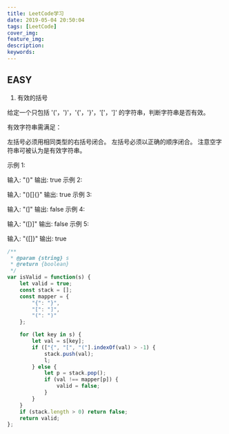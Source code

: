 ```yaml
---
title: LeetCode学习
date: 2019-05-04 20:50:04
tags: [LeetCode]
cover_img:
feature_img:
description:
keywords:
---
```


## EASY

1. 有效的括号

给定一个只包括 '('，')'，'{'，'}'，'['，']' 的字符串，判断字符串是否有效。

有效字符串需满足：

左括号必须用相同类型的右括号闭合。
左括号必须以正确的顺序闭合。
注意空字符串可被认为是有效字符串。

示例 1:

输入: "()"
输出: true
示例 2:

输入: "()[]{}"
输出: true
示例 3:

输入: "(]"
输出: false
示例 4:

输入: "([)]"
输出: false
示例 5:

输入: "{[]}"
输出: true

```js
/**
 * @param {string} s
 * @return {boolean}
 */
var isValid = function(s) {
	let valid = true;
	const stack = [];
	const mapper = {
		"{": "}",
		"[": "]",
		"(": ")"
	};

	for (let key in s) {
		let val = s[key];
		if (["{", "[", "("].indexOf(val) > -1) {
			stack.push(val);
			l;
		} else {
			let p = stack.pop();
			if (val !== mapper[p]) {
				valid = false;
			}
		}
	}
	if (stack.length > 0) return false;
	return valid;
};
```
